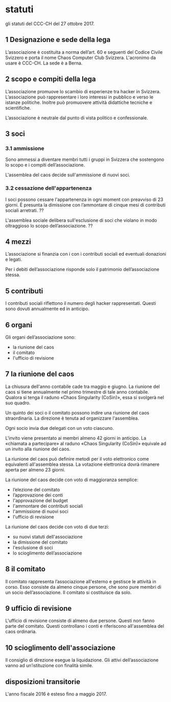 # statuti

gli statuti del CCC-CH del 27 ottobre 2017.

## 1 Designazione e sede della lega

L’associazione è costituita a norma dell’art. 60 e seguenti del Codice Civile Svizzero e porta il nome 
Chaos Computer Club Svizzera. L'acronimo da usare è CCC-CH.
La sede è a Berna.

## 2 scopo e compiti della lega

L’associazione promuove lo scambio di esperienze tra hacker in Svizzera.
L’associazione può rappresentare i loro interessi in pubblico e verso le istanze politiche.
Inoltre può promuovere attività didattiche tecniche e scientifiche.

L’associazione è neutrale dal punto di vista politico e confessionale.

## 3 soci

### 3.1 ammissione

Sono ammessi a diventare membri tutti i gruppi in Svizzera che sostengono lo scopo e i compiti dell’associazione.

L'assemblea del caos decide sull'ammissione di nuovi soci.

### 3.2 cessazione dell'appartenenza

I soci possono cessare l'appartenenza in ogni moment con preavviso di 23 giorni.
È presunta la dimissione con l’ammontare di cinque mesi di contributi sociali arretrati.
??

L'assemblea sociale delibera sull'esclusione di soci che violano in modo oltraggioso lo scopo dell’associazione.
??

## 4 mezzi

L’associazione si finanzia con i con i contributi sociali ed eventuali donazioni e legati.

Per i debiti dell’associazione risponde solo il patrimonio dell’associazione stessa. 

## 5 contributi

I contributi sociali riflettono il numero degli hacker rappresentati.
Questi sono dovuti annualmente ed in anticipo.

## 6 organi

Gli organi dell’associazione sono:

- la riunione del caos
- il comitato
- l'ufficio di revisione

## 7 la riunione del caos

La chiusura dell'anno contabile cade tra maggio e giugno. 
La riunione del caos si tiene annualmente nel primo trimestre di tale anno contabile. 
Qualora si tenga il raduno «Chaos Singularity (CoSin)», essa si svolgerà nel suo quadro.

Un quinto dei soci o il comitato possono indire una riunione del caos straordinaria. 
La direzione è tenuta ad organizzare l'assemblea.

Ogni socio invia due delegati con un voto ciascuno.

L'invito viene presentato ai membri almeno 42 giorni in anticipo. 
La «chiamata a partecipare» al raduno «Chaos Singularity (CoSin)» equivale ad un invito alla riunione del caos.

La riunione del caos può definire metodi per il voto elettronico come equivalenti all'assemblea stessa. 
La votazione elettronica dovrà rimanere aperta per almeno 23 giorni.

La riunione del caos decide con voto di maggioranza semplice:

- l’elezione del comitato
- l’approvazione dei conti
- l'approvazione del budget
- l'ammontare dei contributi sociali
- l'ammissione di nuovi soci
- l'ufficio di revisione

La riunione del caos decide con voto di due terzi:

- su nuovi statuti dell'associazione
- la dimissione del comitato
- l'esclusione di soci
- lo scioglimento dell’associazione

## 8 il comitato

Il comitato rappresenta l’associazione all'esterno e gestisce le attività in corso.
Esso consiste da almeno cinque persone, che sono pure membri di un socio dell’associazione.
Il comitato si costituisce da solo.

## 9 ufficio di revisione

L'ufficio di revisione consiste di almeno due persone. Questi non fanno parte del comitato.
Questi controllano i conti e riferiscono all'assemblea del caos ordinaria.

## 10 scioglimento dell'associazione

Il consiglio di direzione esegue la liquidazione. Gli attivi dell’associazione vanno ad un’istituzione con finalità simile.

## disposizioni transitorie

L'anno fiscale 2016 è esteso fino a maggio 2017.

